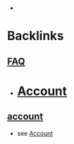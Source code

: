 - 

# Backlinks
## [FAQ](<FAQ.md>)
- # [Account]([Account](<Account.md>))

## [account](<account.md>)
- see [Account](<Account.md>)

